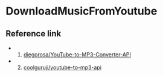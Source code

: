 # DownloadMusicFromYoutube
## Reference link
* 1. [diegorosa/YouTube-to-MP3-Converter-API](https://github.com/diegorosa/YouTube-to-MP3-Converter-API)
* 2. [coolguruji/youtube-to-mp3-api](https://github.com/coolguruji/youtube-to-mp3-api)
